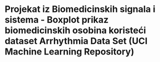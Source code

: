 # Projekat iz Biomedicinskih signala i sistema - Boxplot prikaz biomedicinskih osobina koristeći dataset Arrhythmia Data Set (UCI Machine Learning Repository) 